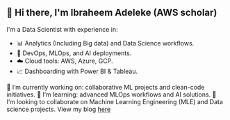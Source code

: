  ## 👋 Hi there, I'm Ibraheem Adeleke (AWS scholar)

I'm a Data Scientist with experience in:
- 📊 Analytics (Including Big data) and Data Science workflows.
- 🤖 DevOps, MLOps, and AI deployments.
- ☁️ Cloud tools: AWS, Azure, GCP.
- 📈 Dashboarding with Power BI & Tableau.

🔭 I’m currently working on: collaborative ML projects and clean-code initiatives.
🌱 I’m learning: advanced MLOps workflows and AI solutions.
👯 I’m looking to collaborate on Machine Learning Engineering (MLE) and Data science projects. 
View my blog [here](https://medium.com/@ibmexcel)
